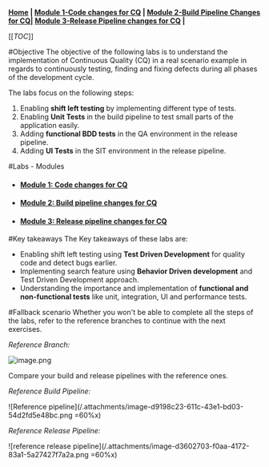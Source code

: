 **[Home](../Labs.md) | [Module 1-Code changes for CQ](/4-Continuous-Quality/Labs/CQ-Coupons-App-Java/Module-1-Code-Changes-CQ(Java)) | [Module 2-Build Pipeline Changes for CQ](/4-Continuous-Quality/Labs/CQ-Coupons-App-Java/Module-2-Build-Pipeline-Changes-CQ(Java))| [Module 3-Release Pipeline changes for CQ](/4-Continuous-Quality/Labs/CQ-Coupons-App-Java/Module-3-Release-Pipeline-Changes-CQ(Java))  |**

[[_TOC_]]

#Objective
The objective of the following labs is to understand the  implementation of Continuous Quality (CQ) in a real scenario example in regards to continuously testing, finding and fixing defects during all phases of the development cycle. 

The labs focus on the following steps: 
1. Enabling **shift left testing** by implementing different type of tests. 
2. Enabling **Unit Tests** in the build pipeline to test small parts of the application easily. 
3. Adding **functional BDD tests** in the QA environment in the release pipeline. 
4. Adding **UI Tests** in the SIT environment in the release pipeline.


#Labs - Modules
- #### [Module 1: Code changes for CQ](/4-Continuous-Quality/Labs/CQ-Coupons-App-Java/Module-1-Code-Changes-CQ(Java).md)
- #### [Module 2: Build pipeline changes for CQ](/4-Continuous-Quality/Labs/CQ-Coupons-App-Java/Module-2-Build-Pipeline-Changes-CQ(Java).md)
- #### [Module 3: Release pipeline changes for CQ](/4-Continuous-Quality/Labs/CQ-Coupons-App-Java/Module-3-Release-Pipeline-Changes-CQ(Java).md)

#Key takeaways
The Key takeaways of these labs are: 
	
- Enabling shift left testing using **Test Driven Development** for quality code and detect bugs earlier.
- Implementing search feature using **Behavior Driven development** and Test Driven Development approach.
- Understanding the importance and implementation of **functional and non-functional tests** like unit, integration, UI and performance tests.

#Fallback scenario
Whether you won't be able to complete all the steps of the labs, refer to the reference branches to continue with the next exercises.

*Reference Branch:*

![image.png](/.attachments/image-c818a9c7-ab2a-4eca-9a6d-632d5f5c2b71.png)

Compare your build and release pipelines with the reference ones.

*Reference Build Pipeline:*

![Reference pipeline](/.attachments/image-d9198c23-611c-43e1-bd03-54d2fd5e48bc.png =60%x)


*Reference Release Pipeline:*

![reference release pipeline](/.attachments/image-d3602703-f0aa-4172-83a1-5a27427f7a2a.png =60%x)
